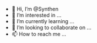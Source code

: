 - 👋 Hi, I’m @Synthen
- 👀 I’m interested in ...
- 🌱 I’m currently learning ...
- 💞️ I’m looking to collaborate on ...
- 📫 How to reach me ...

<!---
Synthen/Synthen is a ✨ special ✨ repository because its `README.md` (this file) appears on your GitHub profile.
You can click the Preview link to take a look at your changes.
--->
